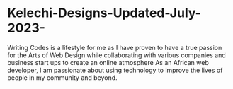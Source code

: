 # Kelechi-Designs-Updated-July-2023-
Writing Codes is a lifestyle for me as I have proven to have a true passion for the Arts of Web Design while collaborating with various companies and business start ups to create an online atmosphere As an African web developer, I am passionate about using technology to improve the lives of people in my community and beyond. 
